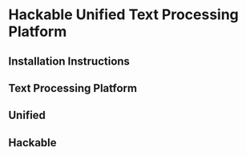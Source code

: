 # Hackable Unified Text Processing Platform

## Installation Instructions

## Text Processing Platform

## Unified

## Hackable
